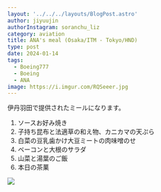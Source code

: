 ```yaml
---
layout: '../../../layouts/BlogPost.astro'
author: jiyuujin
authorInstagram: soranchu_liz
category: aviation
title: ANA's meal (Osaka/ITM - Tokyo/HND)
type: post
date: 2024-01-14
tags:
  - Boeing777
  - Boeing
  - ANA
image: https://i.imgur.com/RQSeeer.jpg
---
```


伊丹羽田で提供されたミールになります。

1. ソースお好み焼き
2. 子持ち昆布と法適草の和え物、カニカマの天ぷら
3. 白菜の豆乳歯かけ大豆ミートの肉味噌のせ
4. ベーコンと大根のサラダ
5. 山菜と湯葉のご飯
6. 本日の茶菓

![](/assets/img/20240114/kinaishoku.JPG)

